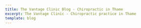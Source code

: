 ```yaml
---
title: The Vantage Clinic Blog - Chiropractic in Thame
excerpt: The Vantage Clinic - Chiropractic practice in Thame
template: blog
---
```

